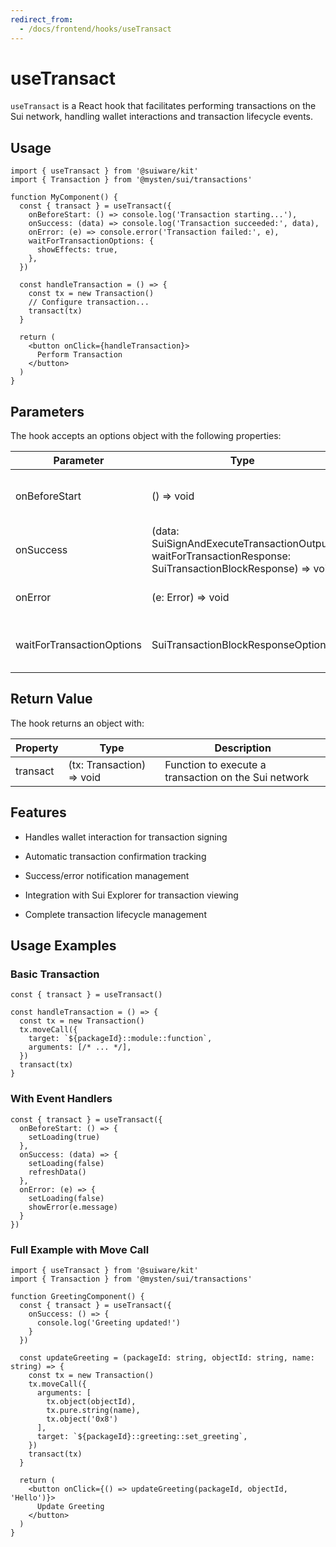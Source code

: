 ```yaml
---
redirect_from:
  - /docs/frontend/hooks/useTransact
---
```


# useTransact

`useTransact` is a React hook that facilitates performing transactions on the Sui network, handling wallet interactions and transaction lifecycle events.

## Usage

```tsx
import { useTransact } from '@suiware/kit'
import { Transaction } from '@mysten/sui/transactions'

function MyComponent() {
  const { transact } = useTransact({
    onBeforeStart: () => console.log('Transaction starting...'),
    onSuccess: (data) => console.log('Transaction succeeded:', data),
    onError: (e) => console.error('Transaction failed:', e),
    waitForTransactionOptions: {
      showEffects: true,
    },
  })

  const handleTransaction = () => {
    const tx = new Transaction()
    // Configure transaction...
    transact(tx)
  }

  return (
    <button onClick={handleTransaction}>
      Perform Transaction
    </button>
  )
}
```

## Parameters

The hook accepts an options object with the following properties:

| Parameter | Type | Description |
| --- | --- | --- |
| onBeforeStart | () => void | (Optional) Callback executed when user triggers a transaction |
| onSuccess | (data: SuiSignAndExecuteTransactionOutput, waitForTransactionResponse: SuiTransactionBlockResponse) => void | (Optional) Callback executed when transaction succeeds |
| onError | (e: Error) => void | (Optional) Callback executed if transaction fails |
| waitForTransactionOptions | SuiTransactionBlockResponseOptions | (Optional) Options for waitForTransaction call |

## Return Value

The hook returns an object with:

| Property | Type | Description |
| --- | --- | --- |
| transact | (tx: Transaction) => void | Function to execute a transaction on the Sui network |

## Features

- Handles wallet interaction for transaction signing

- Automatic transaction confirmation tracking

- Success/error notification management

- Integration with Sui Explorer for transaction viewing

- Complete transaction lifecycle management

## Usage Examples

### Basic Transaction

```tsx
const { transact } = useTransact()

const handleTransaction = () => {
  const tx = new Transaction()
  tx.moveCall({
    target: `${packageId}::module::function`,
    arguments: [/* ... */],
  })
  transact(tx)
}
```

### With Event Handlers

```tsx
const { transact } = useTransact({
  onBeforeStart: () => {
    setLoading(true)
  },
  onSuccess: (data) => {
    setLoading(false)
    refreshData()
  },
  onError: (e) => {
    setLoading(false)
    showError(e.message)
  }
})
```

### Full Example with Move Call

```tsx
import { useTransact } from '@suiware/kit'
import { Transaction } from '@mysten/sui/transactions'

function GreetingComponent() {
  const { transact } = useTransact({
    onSuccess: () => {
      console.log('Greeting updated!')
    }
  })

  const updateGreeting = (packageId: string, objectId: string, name: string) => {
    const tx = new Transaction()
    tx.moveCall({
      arguments: [
        tx.object(objectId),
        tx.pure.string(name),
        tx.object('0x8')
      ],
      target: `${packageId}::greeting::set_greeting`,
    })
    transact(tx)
  }

  return (
    <button onClick={() => updateGreeting(packageId, objectId, 'Hello')}>
      Update Greeting
    </button>
  )
}
```
